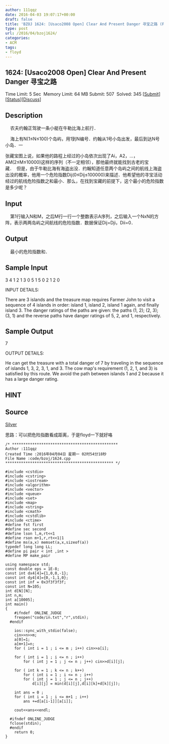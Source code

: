 ```yaml
---
author: 111qqz
date: 2016-04-03 19:07:17+00:00
draft: false
title: 'BZOJ 1624: [Usaco2008 Open] Clear And Present Danger 寻宝之路 (Floyd)'
type: post
url: /2016/04/bzoj1624/
categories:
- ACM
tags:
- floyd
---
```





## 1624: [Usaco2008 Open] Clear And Present Danger 寻宝之路


Time Limit: 5 Sec  Memory Limit: 64 MB
Submit: 507  Solved: 345
[[Submit](http://www.lydsy.com/JudgeOnline/submitpage.php?id=1624)][[Status](http://www.lydsy.com/JudgeOnline/problemstatus.php?id=1624)][[Discuss](http://www.lydsy.com/JudgeOnline/bbs.php?id=1624)]


## Description







    农夫约翰正驾驶一条小艇在牛勒比海上航行．




    海上有N(1≤N≤100)个岛屿，用1到N编号．约翰从1号小岛出发，最后到达N号小岛．一




张藏宝图上说，如果他的路程上经过的小岛依次出现了Ai，A2，…，AM(2≤M≤10000)这样的序列（不一定相邻），那他最终就能找到古老的宝藏．  但是，由于牛勒比海有海盗出没．约翰知道任意两个岛屿之间的航线上海盗出没的概率，他用一个危险指数Dij(0≤Dij≤100000)来描述．他希望他的寻宝活动经过的航线危险指数之和最小．那么，在找到宝藏的前提下，这个最小的危险指数是多少呢？







## Input







    第1行输入N和M，之后M行一行一个整数表示A序列，之后输入一个NxN的方阵，表示两两岛屿之间航线的危险指数．数据保证Dij=Dji，Dii=0．







## Output










    最小的危险指数和．







## Sample Input




3 4
1
2
1
3
0 5 1
5 0 2
1 2 0

INPUT DETAILS:

There are 3 islands and the treasure map requires Farmer John to
visit a sequence of 4 islands in order: island 1, island 2, island
1 again, and finally island 3. The danger ratings of the paths are
given: the paths (1, 2); (2, 3); (3, 1) and the reverse paths have
danger ratings of 5, 2, and 1, respectively.







## Sample Output




7

OUTPUT DETAILS:

He can get the treasure with a total danger of 7 by traveling in
the sequence of islands 1, 3, 2, 3, 1, and 3. The cow map's requirement
(1, 2, 1, and 3) is satisfied by this route. We avoid the path
between islands 1 and 2 because it has a large danger rating.





## HINT







## Source






[Silver](http://www.lydsy.com/JudgeOnline/problemset.php?search=Silver)






思路：可以把危险指数看成距离，于是floyd一下就好咯




 

    
    /* ***********************************************
    Author :111qqz
    Created Time :2016年04月04日 星期一 02时54分18秒
    File Name :code/bzoj/1624.cpp
    ************************************************ */
    
    #include <cstdio>
    #include <cstring>
    #include <iostream>
    #include <algorithm>
    #include <vector>
    #include <queue>
    #include <set>
    #include <map>
    #include <string>
    #include <cmath>
    #include <cstdlib>
    #include <ctime>
    #define fst first
    #define sec second
    #define lson l,m,rt<<1
    #define rson m+1,r,rt<<1|1
    #define ms(a,x) memset(a,x,sizeof(a))
    typedef long long LL;
    #define pi pair < int ,int >
    #define MP make_pair
    
    using namespace std;
    const double eps = 1E-8;
    const int dx4[4]={1,0,0,-1};
    const int dy4[4]={0,-1,1,0};
    const int inf = 0x3f3f3f3f;
    const int N=105;
    int d[N][N];
    int n,m;
    int a[10005];
    int main()
    {
    	#ifndef  ONLINE_JUDGE 
    	freopen("code/in.txt","r",stdin);
      #endif
    
    	ios::sync_with_stdio(false);
    	cin>>n>>m;
    	a[0]=1;
    	a[m+1]=n;
    	for ( int i = 1 ; i <= m ; i++) cin>>a[i];
        
    	for ( int i = 1 ; i <= n ; i++) 
    	    for ( int j = 1 ; j <= n ; j++) cin>>d[i][j];
    	
    	for ( int k = 1 ; k <= n ; k++)
    	    for ( int i = 1 ; i <= n ; i++)
    		for ( int j = 1 ; j <= n ; j++)
    		    d[i][j] = min(d[i][j],d[i][k]+d[k][j]);
    
    	int ans = 0 ;
    	for ( int i = 1 ; i <= m+1 ; i++)
    	    ans +=d[a[i-1]][a[i]];
    
    	cout<<ans<<endl;
        
      #ifndef ONLINE_JUDGE  
      fclose(stdin);
      #endif
        return 0;
    }
    



